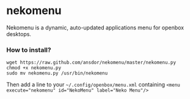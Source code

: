 nekomenu
========

Nekomenu is a dynamic, auto-updated applications menu for openbox desktops.

### How to install?

```
wget https://raw.github.com/ansdor/nekomenu/master/nekomenu.py
chmod +x nekomenu.py
sudo mv nekomenu.py /usr/bin/nekomenu
```

Then add a line to your `~/.config/openbox/menu.xml` containing `<menu execute="nekomenu" id="NekoMenu" label="Neko Menu"/>`
